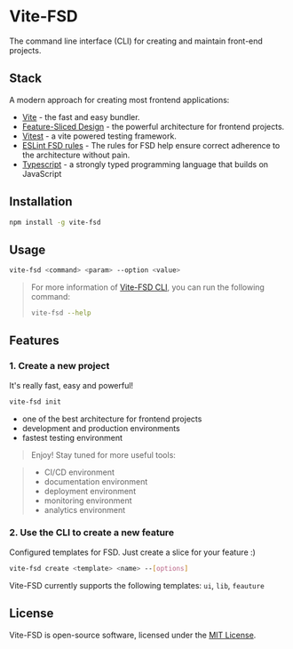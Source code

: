 # Vite-FSD
The command line interface (CLI) for creating and maintain front-end projects.

## Stack
A modern approach for creating most frontend applications:
- [Vite] - the fast and easy bundler.
- [Feature-Sliced Design] - the powerful architecture for frontend projects.
- [Vitest] - a vite powered testing framework.
- [ESLint FSD rules] - The rules for FSD help ensure correct adherence to the architecture without pain.
- [Typescript] - a strongly typed programming language that builds on JavaScript

## Installation
```bash
npm install -g vite-fsd
```

## Usage
```bash
vite-fsd <command> <param> --option <value>
```

> For more information of [Vite-FSD CLI], you can run the following command:
> ```bash
> vite-fsd --help
> ```

## Features

### 1. Create a new project
It's really fast, easy and powerful!

```bash
vite-fsd init
```

- one of the best architecture for frontend projects
- development and production environments
- fastest testing environment
> Enjoy! Stay tuned for more useful tools:

> - CI/CD environment
> - documentation environment
> - deployment environment
> - monitoring environment
> - analytics environment

### 2. Use the CLI to create a new feature
Configured templates for FSD. Just create a slice for your feature :)

```bash
vite-fsd create <template> <name> --[options]
```

Vite-FSD currently supports the following templates: `ui`, `lib`, `feauture`

## License
Vite-FSD is open-source software, licensed under the [MIT License].

[//]: # (Links)
[Vite]: https://vitejs.dev/
[Feature-Sliced Design]: https://feature-sliced.design/
[Vitest]: https://vitest.dev/
[ESLint FSD rules]: https://github.com/feature-sliced/eslint-config
[TypeScript]: https://www.typescriptlang.org/
[MIT License]: ./LICENSE

[//]: # (Wiki)
[Vite-FSD Wiki]: https://github.com/Ch4m4/vite-fsd/wiki
[Vite-FSD CLI]: https://github.com/Ch4m4/vite-fsd/wiki/CLI

